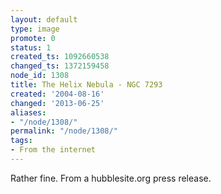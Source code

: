 ```yaml
---
layout: default
type: image
promote: 0
status: 1
created_ts: 1092660538
changed_ts: 1372159458
node_id: 1308
title: The Helix Nebula - NGC 7293
created: '2004-08-16'
changed: '2013-06-25'
aliases:
- "/node/1308/"
permalink: "/node/1308/"
tags:
- From the internet
---
```

Rather fine. From a hubblesite.org press release.
